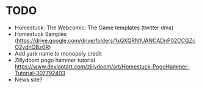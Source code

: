 # TODO
- Homestuck: The Webcomic: The Game templates (twitter dms)
- Homestuck Samples (https://drive.google.com/drive/folders/1xQXQRN1UANCADnP02CCQZcO2ydhOBz0R)
- Add yark name to monopoly credit
- Zillydoom pogo hammer tutorial https://www.deviantart.com/zillydoom/art/Homestuck-PogoHammer-Tutorial-307792403
- News site?